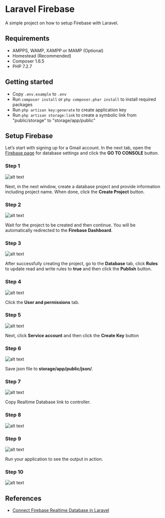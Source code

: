 # Laravel Firebase
A simple project on how to setup Firebase with Laravel.

## Requirements
- AMPPS, WAMP, XAMPP or MAMP (Optional)
- Homestead (Recommended)
- Composer 1.6.5
- PHP 7.2.7

## Getting started
- Copy `.env.example` to `.env`
- Run `composer install` or `php composer.phar install` to install required packages
- Run `php artisan key:generate` to create application key
- Run `php artisan storage:link` to create a symbolic link from "public/storage" to "storage/app/public"

## Setup Firebase
Let’s start with signing up for a Gmail account. In the next tab, open the [Firebase page](https://firebase.google.com/) for database settings and click the **GO TO CONSOLE** button.

### Step 1
![alt text](./screenshots/laravel-firebase-1.png "Firebase Step 1")

Next, in the next window, create a database project and provide information including project name. When done, click the **Create Project** button.

### Step 2
![alt text](./screenshots/laravel-firebase-2.png "Firebase Step 2")

Wait for the project to be created and then continue. You will be automatically redirected to the **Firebase Dashboard**.

### Step 3
![alt text](./screenshots/laravel-firebase-3.png "Firebase Step 3")

After successfully creating the project, go to the **Database** tab, click **Rules** to update read and write rules to **true** and then click the **Publish** button.

### Step 4
![alt text](./screenshots/laravel-firebase-4.png "Firebase Step 4")

Click the **User and permissions** tab.

### Step 5
![alt text](./screenshots/laravel-firebase-5.png "Firebase Step 5")

Next, click **Service account** and then click the **Create Key** button

### Step 6
![alt text](./screenshots/laravel-firebase-6.png "Firebase Step 6")

Save json file to **storage/app/public/json/**.

### Step 7
![alt text](./screenshots/laravel-firebase-7.png "Firebase Step 7")

Copy Realtime Database link to controller.

### Step 8
![alt text](./screenshots/laravel-firebase-8.png "Firebase Step 8")

### Step 9
![alt text](./screenshots/laravel-firebase-9.png "Firebase Step 9")

Run your application to see the output in action.

### Step 10
![alt text](./screenshots/laravel-firebase-10.png "Firebase Step 10")

## References
- [Connect Firebase Realtime Database in Laravel](https://www.cloudways.com/blog/firebase-realtime-database-laravel/)